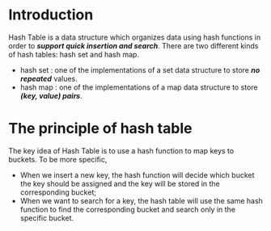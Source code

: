 # Introduction
Hash Table is a data structure which organizes data using hash functions in order to *<strong>support quick insertion and search</strong>*. There are two different kinds of hash tables: hash set and hash map.
- hash set : one of the implementations of a set data structure to store *<strong>no repeated</strong>* values.
- hash map : one of the implementations of a map data structure to store *<strong>(key, value) pairs</strong>*.
# The principle of hash table
The key idea of Hash Table is to use a hash function to map keys to buckets. To be more specific,
- When we insert a new key, the hash function will decide which bucket the key should be assigned and the key will be stored in the corresponding bucket;
- When we want to search for a key, the hash table will use the same hash function to find the corresponding bucket and search only in the specific bucket.
